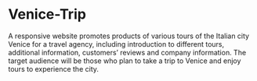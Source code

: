 # Venice-Trip

A responsive website promotes products of various tours of the Italian city Venice for a travel agency, including introduction to different tours, additional information, customers’ reviews and company information. The target audience will be those who plan to take a trip to Venice and enjoy tours to experience the city.
